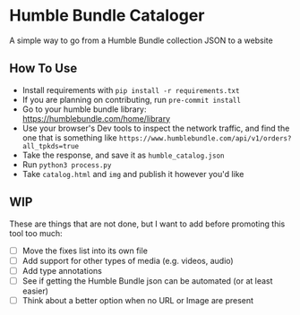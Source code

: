 # Humble Bundle Cataloger

A simple way to go from a Humble Bundle collection JSON to a website

## How To Use

- Install requirements with `pip install -r requirements.txt`
- If you are planning on contributing, run `pre-commit install`
- Go to your humble bundle library: https://humblebundle.com/home/library
- Use your browser's Dev tools to inspect the network traffic, and find the one that is something like `https://www.humblebundle.com/api/v1/orders?all_tpkds=true`
- Take the response, and save it as `humble_catalog.json`
- Run `python3 process.py`
- Take `catalog.html` and `img` and publish it however you'd like

## WIP
These are things that are not done, but I want to add before promoting this tool too much:

- [ ] Move the fixes list into its own file
- [ ] Add support for other types of media (e.g. videos, audio)
- [ ] Add type annotations
- [ ] See if getting the Humble Bundle json can be automated (or at least easier)
- [ ] Think about a better option when no URL or Image are present
